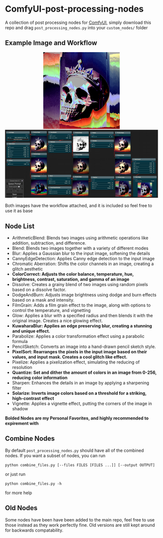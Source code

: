#  ComfyUI-post-processing-nodes

A collection of post processing nodes for [ComfyUI](https://github.com/comfyanonymous/ComfyUI), simply download this repo and drag `post_processing_nodes.py` into your `custom_nodes/` folder

## Example Image and Workflow

<p align="center">
  <img src="examples/workflow_output.png" width="50%" />
  <img src="examples/example_workflow.png"/>
</p>

Both images have the workflow attached, and it is included so feel free to use it as base

## Node List

 - ArithmeticBlend: Blends two images using arithmetic operations like addition, subtraction, and difference.
 - Blend: Blends two images together with a variety of different modes
 - Blur: Applies a Gaussian blur to the input image, softening the details
 - CannyEdgeDetection: Applies Canny edge detection to the input image
 - Chromatic Aberration: Shifts the color channels in an image, creating a glitch aesthetic
 - **ColorCorrect: Adjusts the color balance, temperature, hue, brightness, contrast, saturation, and gamma of an image**
 - Dissolve: Creates a grainy blend of two images using random pixels based on a dissolve factor.
 - DodgeAndBurn: Adjusts image brightness using dodge and burn effects based on a mask and intensity.
 - FilmGrain: Adds a film grain effect to the image, along with options to control the temperature, and vignetting
 - Glow: Applies a blur with a specified radius and then blends it with the original image. Creates a nice glowing effect.
 - **KuwaharaBlur: Applies an edge preserving blur, creating a stunning and unique effect.**
 - Parabolize: Applies a color transformation effect using a parabolic formula
 - PencilSketch: Converts an image into a hand-drawn pencil sketch style.
 - **PixelSort: Rearranges the pixels in the input image based on their values, and input mask. Creates a cool glitch like effect.**
 - Pixelize: Applies a pixelization effect, simulating the reducing of resolution
 - **Quantize: Set and dither the amount of colors in an image from 0-256, reducing color information**
 - Sharpen: Enhances the details in an image by applying a sharpening filter
 - **Solarize: Inverts image colors based on a threshold for a striking, high-contrast effect**
 - Vignette: Applies a vignette effect, putting the corners of the image in shadow

**Bolded Nodes are my Personal Favorites, and highly recommended to expirement with**

## Combine Nodes

By default `post_processing_nodes.py` should have all of the combined nodes. If you want a subset of nodes, you can run

    python combine_files.py [--files FILES [FILES ...]] [--output OUTPUT]

or just run

    python combine_files.py -h

for more help

## Old Nodes

Some nodes have been have been added to the main repo, feel free to use those instead as they work perfectly fine. Old versions are still kept around for backwards compatability.
